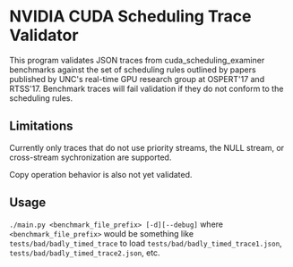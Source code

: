 # NVIDIA CUDA Scheduling Trace Validator
This program validates JSON traces from cuda_scheduling_examiner benchmarks against
the set of scheduling rules outlined by papers published by UNC's real-time GPU
research group at OSPERT'17 and RTSS'17. Benchmark traces will fail validation if they
do not conform to the scheduling rules.

## Limitations
Currently only traces that do not use priority streams, the NULL stream, or
cross-stream sychronization are supported.

Copy operation behavior is also not yet validated.

## Usage
`./main.py <benchmark_file_prefix> [-d][--debug]`
where `<benchmark_file_prefix>` would be something like `tests/bad/badly_timed_trace`
to load `tests/bad/badly_timed_trace1.json`, `tests/bad/badly_timed_trace2.json`, etc.
